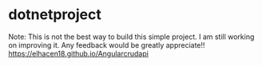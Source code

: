 # dotnetproject
Note: This is not the best way to build this simple project. I am still working on improving it. 
Any feedback would be greatly appreciate!!
https://elhacen18.github.io/Angularcrudapi

